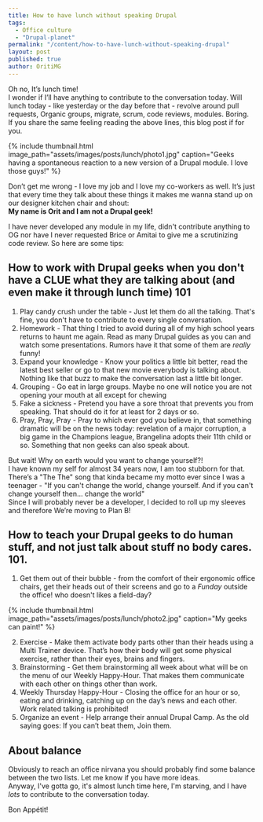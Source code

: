 ```yaml
---
title: How to have lunch without speaking Drupal
tags:
  - Office culture
  - "Drupal-planet"
permalink: "/content/how-to-have-lunch-without-speaking-drupal"
layout: post
published: true
author: OritiMG
---
```


Oh no, It’s lunch time!  
I wonder if I’ll have anything to contribute to the conversation today. Will lunch today - like yesterday or the day before that - revolve around pull requests, Organic groups, migrate, scrum, code reviews, modules. Boring.  
If you share the same feeling reading the above lines, this blog post if for you.

{% include thumbnail.html image_path="assets/images/posts/lunch/photo1.jpg" caption="Geeks having a spontaneous reaction to a new version of a Drupal module. I love those guys!" %}

Don’t get me wrong - I love my job and I love my co-workers as well. It’s just that every time they talk about these things it makes me wanna stand up on our designer kitchen chair and shout:  
<strong>My name is Orit and I am not a Drupal geek!</strong>

I have never developed any module in my life, didn't contribute anything to OG nor have I never requested Brice or Amitai to give me a scrutinizing code review. So here are some tips:

<!-- more -->

## How to work with Drupal geeks when you don't have a CLUE what they are talking about  (and even make it through lunch time) 101

1. Play candy crush under the table - Just let them do all the talking. That's fine, you don't have to contribute to every single conversation.
2. Homework - That thing I tried to avoid during all of my high school years returns to haunt me again. Read as many Drupal guides as you can and watch some presentations. Rumors have it that some of them are <em>really</em> funny!
3. Expand your knowledge - Know your politics a little bit better, read the latest best seller or go to that new movie everybody is talking about. Nothing like that buzz to make the conversation last a little bit longer.
4. Grouping - Go eat in large groups. Maybe no one will notice you are not opening your mouth at all except for chewing
5. Fake a sickness - Pretend you have a sore throat that prevents you from speaking. That should do it for at least for 2 days or so.
6. Pray, Pray, Pray - Pray to which ever god you believe in, that something dramatic will be on the news today: revelation of a major corruption, a big game in the Champions league, Brangelina adopts their 11th child or so. Something that non geeks can also speak about.

But wait! Why on earth would you want to change yourself?!  
I have known my self for almost 34 years now, I am too stubborn for that. There’s a "The The" song that kinda became my motto ever since I was a teenager - "If you can't change the world, change yourself. And if you can't change yourself then... change the world"  
Since I will probably never be a developer, I decided to roll up my sleeves and therefore We’re moving to Plan B!

## How to teach your Drupal geeks to do human stuff, and not just talk about stuff no body cares. 101.

1. Get them out of their bubble - from the comfort of their ergonomic office chairs, get their heads out of their screens and go to a <em>Funday</em> outside the office!  who doesn't likes a field-day?

{% include thumbnail.html image_path="assets/images/posts/lunch/photo2.jpg" caption="My geeks can paint!" %}

2. Exercise - Make them activate body parts other than their heads using a Multi Trainer device. That’s how their body will get some physical exercise, rather than their eyes, brains and fingers.
3. Brainstorming - Get them brainstorming all week about what will be on the menu of our Weekly Happy-Hour. That makes them communicate with each other on things other than work.
4. Weekly Thursday Happy-Hour - Closing the office for an hour or so, eating and drinking, catching up on the day’s news and each other. Work related talking is prohibited!
5. Organize an event - Help arrange their annual Drupal Camp. As the old saying goes: If you can’t beat them, Join them.

## About balance
Obviously to reach an office nirvana you should probably find some balance between the two lists. Let me know if you have more ideas.  
Anyway, I've gotta go, it's almost lunch time here, I'm starving, and I have <em>lots</em> to contribute to the conversation today.

Bon Appétit!
